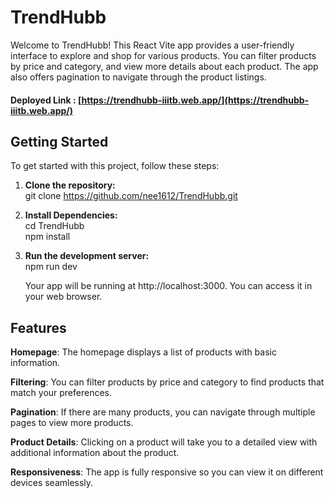 # TrendHubb

Welcome to TrendHubb! This React Vite app provides a user-friendly interface to explore and shop for various products. You can filter products by price and category, and view more details about each product. The app also offers pagination to navigate through the product listings.

#### Deployed Link : [https://trendhubb-iiitb.web.app/](https://trendhubb-iiitb.web.app/)

## Getting Started

To get started with this project, follow these steps:

1. **Clone the repository:** <br/>
   git clone https://github.com/nee1612/TrendHubb.git

2. **Install Dependencies:** <br/>
   cd TrendHubb <br/>
   npm install

3. **Run the development server:** <br/>
   npm run dev

   Your app will be running at http://localhost:3000. You can access it in your web browser.

## Features

**Homepage**: The homepage displays a list of products with basic information.

**Filtering**: You can filter products by price and category to find products that match your preferences.

**Pagination**: If there are many products, you can navigate through multiple pages to view more products.

**Product Details**: Clicking on a product will take you to a detailed view with additional information about the product.

**Responsiveness**: The app is fully responsive so you can view it on different devices seamlessly.
